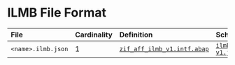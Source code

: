 # ILMB File Format

File | Cardinality | Definition | Schema | Example
:--- | :---  | :--- | :--- | :---
`<name>.ilmb.json` | 1 | [`zif_aff_ilmb_v1.intf.abap`](./type/zif_aff_ilmb_v1.intf.abap) | [`ilmb-v1.json`](./ilmb-v1.json) |
